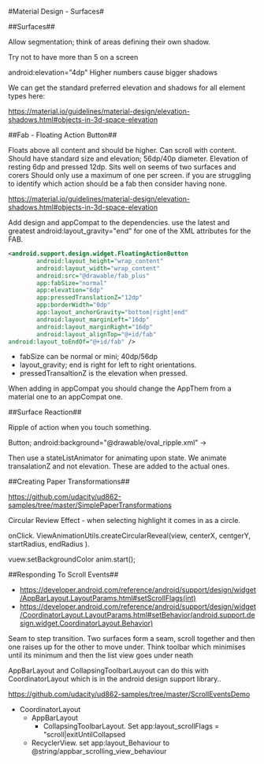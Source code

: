 #Material Design - Surfaces#

##Surfaces##

Allow segmentation; think of areas defining their own shadow.

Try not to have more than 5 on a screen

android:elevation="4dp"
Higher numbers cause bigger shadows

We can get the standard preferred elevation and shadows for all element types here:

https://material.io/guidelines/material-design/elevation-shadows.html#objects-in-3d-space-elevation

##Fab - Floating Action Button##

Floats above all content and should be higher. Can scroll with content. Should have standard size and elevation; 56dp/40p diameter. Elevation of resting 6dp and pressed 12dp. Sits well on seems of two surfaces and corers Should only use a maximum of one per screen. if you are struggling to identify which action should be a fab then consider having none.


https://material.io/guidelines/material-design/elevation-shadows.html#objects-in-3d-space-elevation

Add design and appCompat to the dependencies. use the latest and greatest
android:layout_gravity="end" for one of the XML attributes for the FAB.

```xml
<android.support.design.widget.FloatingActionButton
        android:layout_height="wrap_content"
        android:layout_width="wrap_content"
        android:src="@drawable/fab_plus"
        app:fabSize="normal"
        app:elevation="6dp"
        app:pressedTranslationZ="12dp"
        app:borderWidth="0dp"
        app:layout_anchorGravity="bottom|right|end"
        android:layout_marginLeft="16dp"
        android:layout_marginRight="16dp"
        android:layout_alignTop="@+id/fab"
android:layout_toEndOf="@+id/fab" />
```

- fabSize can be normal or mini; 40dp/56dp
- layout_gravity; end is right for left to right orientations.
- pressedTransaltionZ is the elevation when pressed.

When adding in appCompat you should change the AppThem from a material one to an appCompat one.

##Surface Reaction##

Ripple of action when you touch something.

Button; android:background="@drawable/oval_ripple.xml" -> <ripple><item><shape>

Then use a stateListAnimator for animating upon state. We animate transalationZ and not elevation. These are added to the actual ones.

##Creating Paper Transformations##

https://github.com/udacity/ud862-samples/tree/master/SimplePaperTransformations

Circular Review Effect - when selecting highlight it comes in as a circle.

onClick. ViewAnimationUtils.createCircularReveal(view, centerX, centgerY, startRadius, endRadius ).

vuew.setBackgroundColor
anim.start();

##Responding To Scroll Events##

- https://developer.android.com/reference/android/support/design/widget/AppBarLayout.LayoutParams.html#setScrollFlags(int)
- https://developer.android.com/reference/android/support/design/widget/CoordinatorLayout.LayoutParams.html#setBehavior(android.support.design.widget.CoordinatorLayout.Behavior)

Seam to step transition. Two surfaces form a seam, scroll together and then one raises up for the other to move under. Think toolbar which minimises until its minimum and then the list view goes under neath

AppBarLayout and CollapsingToolbarLauyout can do this with CoordinatorLayout which is in the android design support library..

https://github.com/udacity/ud862-samples/tree/master/ScrollEventsDemo

- CoordinatorLayout
	- AppBarLayout
		- CollapsingToolbarLayout. Set app:layout_scrollFlags = "scroll|exitUntilCollapsed
	- RecyclerView. set app:layout_Behaviour to @string/appbar_scrolling_view_behaviour